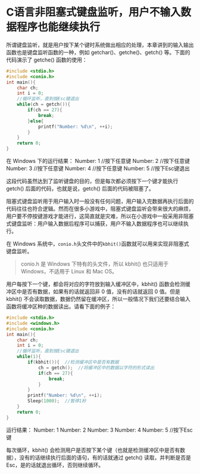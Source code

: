 # C语言非阻塞式键盘监听，用户不输入数据程序也能继续执行

所谓键盘监听，就是用户按下某个键时系统做出相应的处理，本章讲到的输入输出函数也是键盘监听函数的一种，例如 getchar()、getche()、getch() 等。下面的代码演示了 getche() 函数的使用：

```c
#include <stdio.h>
#include <conio.h>
int main(){
    char ch;
    int i = 0;
    //循环监听，直到按Esc键退出
    while(ch = getch()){
        if(ch == 27){
            break;
        }else{
            printf("Number: %d\n", ++i);
        }
    }
    return 0;
}
```

在 Windows 下的运行结果：
Number: 1  //按下任意键
Number: 2 //按下任意键
Number: 3 //按下任意键
Number: 4 //按下任意键
Number: 5 //按下Esc键退出

这段代码虽然达到了监听键盘的目的，但是每次都必须按下一个键才能执行 getch() 后面的代码，也就是说，getch() 后面的代码被阻塞了。

阻塞式键盘监听用于用户输入时一般没有任何问题，用户输入完数据再执行后面的代码往往也符合逻辑。然而在很多小游戏中，阻塞式键盘监听会带来很大的麻烦，用户要不停按键游戏才能进行，这简直就是灾难，所以在小游戏中一般采用非阻塞式键盘监听：用户输入数据后程序可以捕获，用户不输入数据程序也可以继续执行。

在 Windows 系统中，`conio.h`头文件中的`kbhit()`函数就可以用来实现非阻塞式键盘监听。

> conio.h 是 Windows 下特有的头文件，所以 kbhit() 也只适用于 Windows，不适用于 Linux 和 Mac OS。

用户每按下一个键，都会将对应的字符放到输入缓冲区中，kbhit() 函数会检测缓冲区中是否有数据，如果有的话就返回非 0 值，没有的话就返回 0 值。但是 kbhit() 不会读取数据，数据仍然留在缓冲区，所以一般情况下我们还要结合输入函数将缓冲区种的数据读出。请看下面的例子：

```c
#include <stdio.h>
#include <windows.h>
#include <conio.h>
int main(){
    char ch;
    int i = 0;
    //循环监听，直到按Esc键退出
    while(1){
        if(kbhit()){  //检测缓冲区中是否有数据
            ch = getch();  //将缓冲区中的数据以字符的形式读出
            if(ch == 27){
                break;
            }
        }
        printf("Number: %d\n", ++i);
        Sleep(1000);  //暂停1秒
    }
    return 0;
}
```

运行结果：
Number: 1
Number: 2
Number: 3
Number: 4
Number: 5  //按下Esc键

每次循环，kbhit() 会检测用户是否按下某个键（也就是检测缓冲区中是否有数据），没有的话继续执行后面的语句，有的话就通过 getch() 读取，并判断是否是 Esc，是的话就退出循环，否则继续循环。